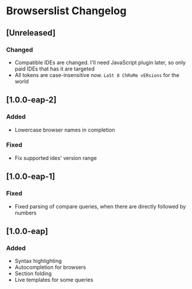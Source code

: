 <!-- Keep a Changelog guide -> https://keepachangelog.com -->

# Browserslist Changelog

## [Unreleased]
### Changed
- Compatible IDEs are changed. I'll need JavaScript plugin later, so only paid IDEs that has it are targeted
- All tokens are case-insensitive now. `LaSt 8 ChRoMe vERsions` for the world

## [1.0.0-eap-2]
### Added
- Lowercase browser names in completion

### Fixed
- Fix supported ides' version range

## [1.0.0-eap-1]
### Fixed
- Fixed parsing of compare queries, when there are directly followed by numbers

## [1.0.0-eap]
### Added
- Syntax highlighting
- Autocompletion for browsers
- Section folding
- Live templates for some queries

